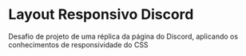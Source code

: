 # Layout Responsivo Discord
Desafio de projeto de uma réplica da página do Discord, aplicando os conhecimentos de responsividade do CSS
